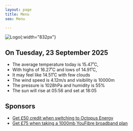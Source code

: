 ```yaml
---
layout: page
title: Menu
seo: Menu

---
```


![Logo](/images/logo.jpg){:width="832px"}

<!-- weather_marker starts -->
## On Tuesday, 23 September 2025

- The average temperature today is 15.47˚C,
- With highs of 16.27˚C and lows of 14.91˚C,
- It may feel like 14.51˚C with few clouds
- The wind speed is 4.12m/s and visibility is 10000m
- The pressure is 1028hPa and humidity is 55%
- The sun will rise at 05:56 and set at 18:05

<!-- weather_marker ends -->

## Sponsors

- [Get £50 credit when switching to Octopus Energy](https://bit.ly/3oD1nnS)
- [Get £75 when taking a 1000mb YouFibre broadband plan](https://aklam.io/91zWhU?)
